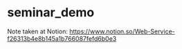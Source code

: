 # seminar_demo
Note taken at Notion: https://www.notion.so/Web-Service-f26313b4e8b145a1b766087fefd6b0e3
